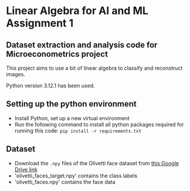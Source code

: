 # Linear Algebra for AI and ML Assignment 1

## Dataset extraction and analysis code for Microeconometrics project

This project aims to use a bit of linear algebra to classify and reconstruct images.

Python version 3.12.1 has been used.  

## Setting up the python environment
- Install Python, set up a new virtual environment
- Run the following command to install all python packages required for running this code: `pip install -r requirements.txt`

## Dataset
- Download the `.npy` files of the Olivetti face dataset from [this Google Drive link](https://drive.google.com/drive/folders/16f8bOX63I2QEtkeWzbE593M3dDMctaUU?usp=sharing) 
- 'olivetti_faces_target.npy' contains the class labels
- 'olivetti_faces.npy' contains the face data